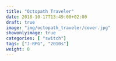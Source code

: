 ```yaml
---
title: "Octopath Traveler"
date: 2018-10-17T13:49:00+02:00
draft: true
image: "img/octopath_traveler/cover.jpg"
showonlyimage: true
categories: [ "switch"]
tags: ["J-RPG", "2010s"]
weight: 0
---
```



